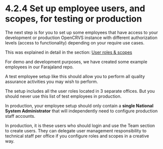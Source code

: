 # 4.2.4 Set up employee users, and scopes, for testing or production

The next step is for you to set up some employees that have access to your development or production OpenCRVS instance with different authorization levels (access to functionality) depending on your require use cases.&#x20;

This was explained in detail in the section: [User roles & scopes](../../../../product-specifications/users/)

For demo and development purposes, we have created some example employees in our Farajaland repo.&#x20;

A test employee setup like this should allow you to perform all quality assurance activities you may wish to perform.

The setup includes all the user roles located in 3 separate offices. But you should never use this list of test employees in production.

In production, your employee setup should only contain a **single National System Administrator** that will independently need to configure production staff accounts.&#x20;

In production, it is these users who should login and use the Team section to create users.  They can delegate user management responsibility to technical staff per office if you configure roles and scopes in a creative way.
